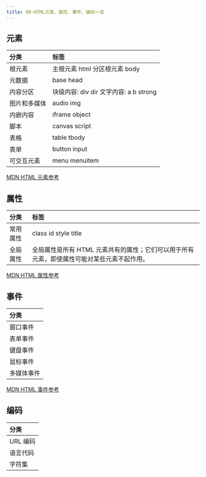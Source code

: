 ```yaml
---
title: 00-HTML元素、属性、事件、编码一览
---
```


## 元素

|  分类   | 标签        |
| :---| :----------- | 
| 根元素 | 主根元素 html 分区根元素 body |
| 元数据 | base head | 
| 内容分区 | 块级内容: div dir 文字内容: a b strong | 
| 图片和多媒体 | audio img |
| 内嵌内容 | iframe object |
| 脚本 | canvas script |
| 表格 | table tbody |
| 表单 | button input |
| 可交互元素 | menu menuitem |

[MDN HTML 元素参考](https://developer.mozilla.org/zh-CN/docs/Web/HTML/Element?spm=a21iq3.home.0.0.5d7f2764d963mU)

## 属性

|  分类   | 标签        |
| :---| :----------- | 
| 常用属性 | class id style title |
| 全局属性 | 全局属性是所有 HTML 元素共有的属性；它们可以用于所有元素，即使属性可能对某些元素不起作用。 | 

[MDN HTML 属性参考](https://developer.mozilla.org/zh-CN/docs/Web/HTML/Global_attributes?spm=a21iq3.home.0.0.5d7f2764rytqsS)

## 事件

|  分类   |
| :---| 
| 窗口事件 | 
| 表单事件 | 
| 键盘事件 |  
| 鼠标事件 |  
| 多媒体事件 | 

[MDN HTML 事件参考](https://developer.mozilla.org/zh-CN/docs/Web/HTML/Global_attributes?spm=a21iq3.home.0.0.5d7f2764rytqsS)

## 编码

|  分类   |
| :---|
| URL 编码 | 
| 语言代码 |
| 字符集 |  
